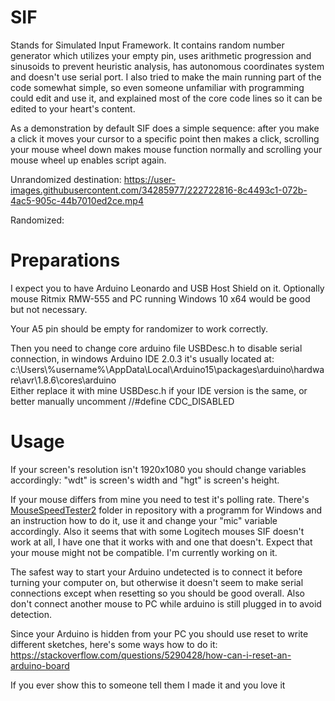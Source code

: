 # SIF
Stands for Simulated Input Framework. It contains random number generator which utilizes your empty pin, uses arithmetic progression and sinusoids to prevent heuristic analysis, has autonomous coordinates system and doesn't use serial port. I also tried to make the main running part of the code somewhat simple, so even someone unfamiliar with programming could edit and use it, and explained most of the core code lines so it can be edited to your heart's content.

As a demonstration by default SIF does a simple sequence: after you make a click it moves your cursor to a specific point then makes a click, scrolling your mouse wheel down makes mouse function normally and scrolling your mouse wheel up enables script again.

Unrandomized destination:
https://user-images.githubusercontent.com/34285977/222722816-8c4493c1-072b-4ac5-905c-44b7010ed2ce.mp4

Randomized:

# Preparations
I expect you to have Arduino Leonardo and USB Host Shield on it. Optionally mouse Ritmix RMW-555 and PC running Windows 10 x64 would be good but not necessary.

Your A5 pin should be empty for randomizer to work correctly.

Then you need to change core arduino file USBDesc.h to disable serial connection, in windows Arduino IDE 2.0.3 it's usually located at: c:\Users\\%username%\AppData\Local\Arduino15\packages\arduino\hardware\avr\1.8.6\cores\arduino\
Either replace it with mine USBDesc.h if your IDE version is the same, or better manually uncomment //#define CDC_DISABLED

# Usage
If your screen's resolution isn't 1920x1080 you should change variables accordingly: "wdt" is screen's width and "hgt" is screen's height.

If your mouse differs from mine you need to test it's polling rate. There's [MouseSpeedTester2](/MouseSpeedTester2/) folder in repository with a programm for Windows and an instruction how to do it, use it and change your "mic" variable accordingly. Also it seems that with some Logitech mouses SIF doesn't work at all, I have one that it works with and one that doesn't. Expect that your mouse might not be compatible. I'm currently working on it.

The safest way to start your Arduino undetected is to connect it before turning your computer on, but otherwise it doesn't seem to make serial connections except when resetting so you should be good overall. Also don't connect another mouse to PC while arduino is still plugged in to avoid detection.

Since your Arduino is hidden from your PC you should use reset to write different sketches, here's some ways how to do it: https://stackoverflow.com/questions/5290428/how-can-i-reset-an-arduino-board

If you ever show this to someone tell them I made it and you love it
